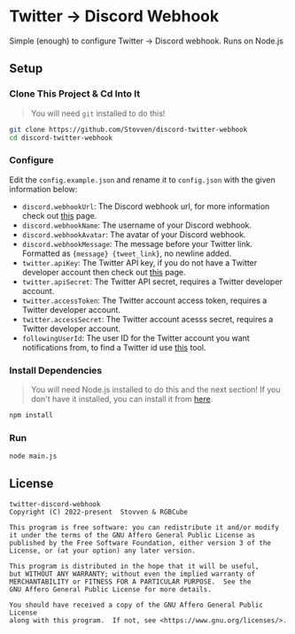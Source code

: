 # Twitter -> Discord Webhook
Simple (enough) to configure Twitter -> Discord webhook. Runs on Node.js

## Setup

### Clone This Project & Cd Into It
> You will need `git` installed to do this!

```sh
git clone https://github.com/Stovven/discord-twitter-webhook
cd discord-twitter-webhook
```

### Configure
Edit the `config.example.json` and rename it to `config.json` with the given information below:

* `discord.webhookUrl`: The Discord webhook url, for more information check out [this](https://support.discord.com/hc/en-us/articles/228383668-Intro-to-Webhooks) page.
* `discord.webhookName`: The username of your Discord webhook.
* `discord.webhookAvatar`: The avatar of your Discord webhook.
* `discord.webhookMessage`: The message before your Twitter link. Formatted as `{message} {tweet_link}`, no newline added.
* `twitter.apiKey`: The Twitter API key, if you do not have a Twitter developer account then check out [this](https://developer.twitter.com/en) page.
* `twitter.apiSecret`: The Twitter API secret, requires a Twitter developer account.
* `twitter.accessToken`: The Twitter account access token, requires a Twitter developer account.
* `twitter.accessSecret`: The Twitter account acesss secret, requires a Twitter developer account.
* `followingUserId`: The user ID for the Twitter account you want notifications from, to find a Twitter id use [this](https://tweeterid.com/) tool.

### Install Dependencies
> You will need Node.js installed to do this and the next section! If you don't have it installed, you can install it from [here](https://nodejs.org/en/).

```sh
npm install
```

### Run

```sh
node main.js
```

## License

```
twitter-discord-webhook
Copyright (C) 2022-present  Stovven & RGBCube

This program is free software: you can redistribute it and/or modify
it under the terms of the GNU Affero General Public License as
published by the Free Software Foundation, either version 3 of the
License, or (at your option) any later version.

This program is distributed in the hope that it will be useful,
but WITHOUT ANY WARRANTY; without even the implied warranty of
MERCHANTABILITY or FITNESS FOR A PARTICULAR PURPOSE.  See the
GNU Affero General Public License for more details.

You should have received a copy of the GNU Affero General Public License
along with this program.  If not, see <https://www.gnu.org/licenses/>.
```
